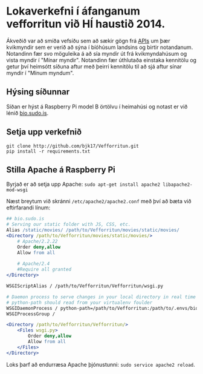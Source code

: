 Lokaverkefni í áfanganum vefforritun við HÍ haustið 2014.
=========================================================

Ákveðið var að smíða vefsíðu sem að sækir gögn frá [APIs](http://docs.apis.is/)
um þær kvikmyndir sem er verið að sýna í bíóhúsum landsins og birtir notandanum.
Notandinn fær svo möguleika á að sía myndir út frá kvikmyndahúsum og vista myndir
í "Mínar myndir". Notandinn fær úthlutaða einstaka kennitölu og getur því heimsótt
síðuna aftur með þeirri kennitölu til að sjá aftur sínar myndir í "Mínum myndum".


Hýsing síðunnar
---------------

Síðan er hýst á Raspberry Pi model B örtölvu í heimahúsi og notast er við lénið
[bio.sudo.is](http://bio.sudo.is/).


Setja upp verkefnið
-------------------

    git clone http://github.com/bjk17/Vefforritun.git
    pip install -r requirements.txt


Stilla Apache á Raspberry Pi
----------------------------

Byrjað er að setja upp Apache: `sudo apt-get install apache2
libapache2-mod-wsgi`

Næst breytum við skránni `/etc/apache2/apache2.conf` með því að bæta við eftirfarandi línum:

```apache
## bio.sudo.is
# Serving our static folder with JS, CSS, etc.
Alias /static/movies/ /path/to/Vefforritun/movies/static/movies/
<Directory /path/to/Vefforritun/movies/static/movies/>
    # Apache/2.2.22
    Order deny,allow
    Allow from all
    
    # Apache/2.4
    #Require all granted
</Directory>

WSGIScriptAlias / /path/to/Vefforritun/Vefforritun/wsgi.py

# Daemon process to serve changes in your local directory in real time
# python-path should read from your virtualenv foulder
WSGIDaemonProcess / python-path=/path/to/Vefforritun:/path/to/.envs/bio/lib/python2.7/site-packages threads=5
WSGIProcessGroup /

<Directory /path/to/Vefforritun/Vefforritun/>
    <Files wsgi.py>
        Order deny,allow
        Allow from all
    </Files>
</Directory>
```

Loks þarf að endurræsa Apache þjónustunni: `sudo service apache2 reload`.
